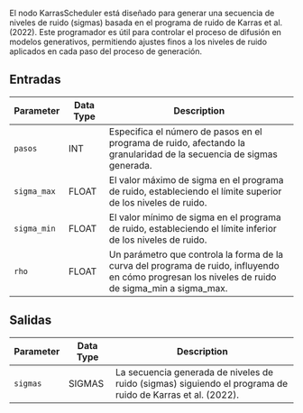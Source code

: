 El nodo KarrasScheduler está diseñado para generar una secuencia de niveles de ruido (sigmas) basada en el programa de ruido de Karras et al. (2022). Este programador es útil para controlar el proceso de difusión en modelos generativos, permitiendo ajustes finos a los niveles de ruido aplicados en cada paso del proceso de generación.

## Entradas

| Parameter   | Data Type | Description                                                                                      |
|-------------|-------------|------------------------------------------------------------------------------------------------|
| `pasos`     | INT         | Especifica el número de pasos en el programa de ruido, afectando la granularidad de la secuencia de sigmas generada. |
| `sigma_max` | FLOAT       | El valor máximo de sigma en el programa de ruido, estableciendo el límite superior de los niveles de ruido.                    |
| `sigma_min` | FLOAT       | El valor mínimo de sigma en el programa de ruido, estableciendo el límite inferior de los niveles de ruido.                    |
| `rho`       | FLOAT       | Un parámetro que controla la forma de la curva del programa de ruido, influyendo en cómo progresan los niveles de ruido de sigma_min a sigma_max. |

## Salidas

| Parameter | Data Type | Description                                                                 |
|-----------|-------------|-----------------------------------------------------------------------------|
| `sigmas`  | SIGMAS      | La secuencia generada de niveles de ruido (sigmas) siguiendo el programa de ruido de Karras et al. (2022). |
